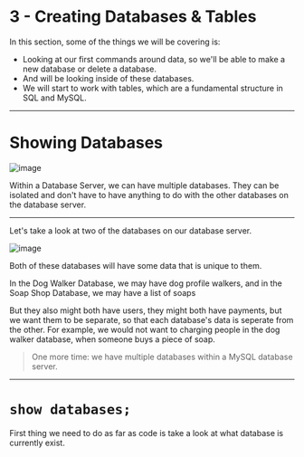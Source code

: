 # 3 - Creating Databases & Tables

In this section, some of the things we will be covering is:

* Looking at our first commands around data, so we'll be able to make a new database or delete a database.
* And will be looking inside of these databases. 
* We will start to work with tables, which are a fundamental structure in SQL and MySQL.

---

<!-- Lesson 14 - Showing Databases -->

# Showing Databases 


![image](https://user-images.githubusercontent.com/107522496/205091810-86bb37b7-7968-4cae-b99e-3b7a9b609421.png)

Within a Database Server, we can have multiple databases. They can be isolated and don't have to have anything to do with the other databases on the database server.  

---

Let's take a look at two of the databases on our database server. 

![image](https://user-images.githubusercontent.com/107522496/205093741-b16773e1-e706-440e-8fe0-e452615abc0e.png)

Both of these databases will have some data that is unique to them.

In the Dog Walker Database, we may have dog profile walkers, and in the Soap Shop Database, we may have a list of soaps 

But they also might both have users, they might both have payments, but we want them to be separate, so that each database's data is seperate from the other. For example, we would not want to charging people in the dog walker database, when someone buys a piece of soap.

> One more time: we have multiple databases within a MySQL database server.


---

# `show databases;`

First thing we need to do as far as code is take a look at what database is currently exist.







































